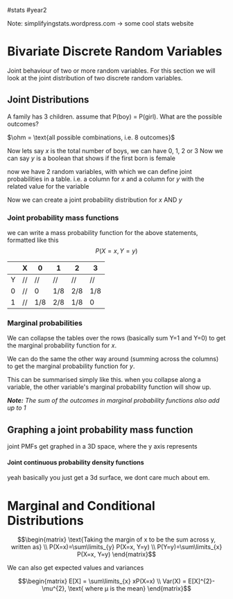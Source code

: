 #stats #year2 


Note: simplifyingstats.wordpress.com -> some cool stats website
# Bivariate Discrete Random Variables

Joint behaviour of two or more random variables. For this section we will look at the joint distribution of two discrete random variables.


## Joint Distributions

A family has 3 children. assume that P(boy) = P(girl). What are the possible outcomes?

$\ohm = \text{all possible combinations, i.e. 8 outcomes}$

Now lets say $x$ is the total number of boys, we can have 0, 1, 2 or 3
Now we can say $y$ is a boolean that shows if the first born is female

now we have 2 random variables, with which we can define joint probabilities in a table. i.e. a column for $x$ and a column for $y$ with the related value for the variable

Now we can create a joint probability distribution for $x$ AND $y$

### Joint probability mass functions

we can write a mass probability function for the above statements, formatted like this
$$P(X=x, Y=y)$$

|     | X   | 0   | 1   | 2   | 3   |
| --- | --- | --- | --- | --- | --- |
| Y   | //  | //  | //  | //  | //  |
| 0   | //  | 0   | 1/8 | 2/8 | 1/8 |
| 1   | //  | 1/8 | 2/8 | 1/8 | 0   |

### Marginal probabilities

We can collapse the tables over the rows (basically sum Y=1 and Y=0) to get the marginal probability function for $x$.

We can do the same the other way around (summing across the columns) to get the marginal probability function for $y$.

This can be summarised simply like this. when you collapse along a variable, the other variable's marginal probability function will show up.

***Note:** The sum of the outcomes in marginal probability functions also add up to 1*

## Graphing a joint probability mass function

joint PMFs get graphed in a 3D space, where the y axis represents


#### Joint continuous probability density functions

yeah basically you just get a 3d surface, we dont care much about em.

# Marginal and Conditional Distributions

$$\begin{matrix}
\text{Taking the margin of x to be the sum across y, written as} \\
P(X=x)=\sum\limits_{y} P(X=x, Y=y) \\
P(Y=y)=\sum\limits_{x} P(X=x, Y=y)
\end{matrix}$$

We can also get expected values and variances

$$\begin{matrix}
E[X] = \sum\limits_{x} xP(X=x) \\
Var(X) = E[X]^{2}- \mu^{2}, \text{ where μ is the mean}
\end{matrix}$$

